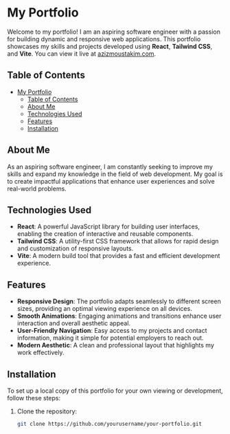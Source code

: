 # My Portfolio

Welcome to my portfolio! I am an aspiring software engineer with a passion for building dynamic and responsive web applications. This portfolio showcases my skills and projects developed using **React**, **Tailwind CSS**, and **Vite**. You can view it live at [azizmoustakim.com](https://azizmoustakim.com).

## Table of Contents

- [My Portfolio](#my-portfolio)
  - [Table of Contents](#table-of-contents)
  - [About Me](#about-me)
  - [Technologies Used](#technologies-used)
  - [Features](#features)
  - [Installation](#installation)

## About Me

As an aspiring software engineer, I am constantly seeking to improve my skills and expand my knowledge in the field of web development. My goal is to create impactful applications that enhance user experiences and solve real-world problems.

## Technologies Used

- **React**: A powerful JavaScript library for building user interfaces, enabling the creation of interactive and reusable components.
- **Tailwind CSS**: A utility-first CSS framework that allows for rapid design and customization of responsive layouts.
- **Vite**: A modern build tool that provides a fast and efficient development experience.

## Features

- **Responsive Design**: The portfolio adapts seamlessly to different screen sizes, providing an optimal viewing experience on all devices.
- **Smooth Animations**: Engaging animations and transitions enhance user interaction and overall aesthetic appeal.
- **User-Friendly Navigation**: Easy access to my projects and contact information, making it simple for potential employers to reach out.
- **Modern Aesthetic**: A clean and professional layout that highlights my work effectively.

## Installation

To set up a local copy of this portfolio for your own viewing or development, follow these steps:

1. Clone the repository:
   ```bash
   git clone https://github.com/yourusername/your-portfolio.git